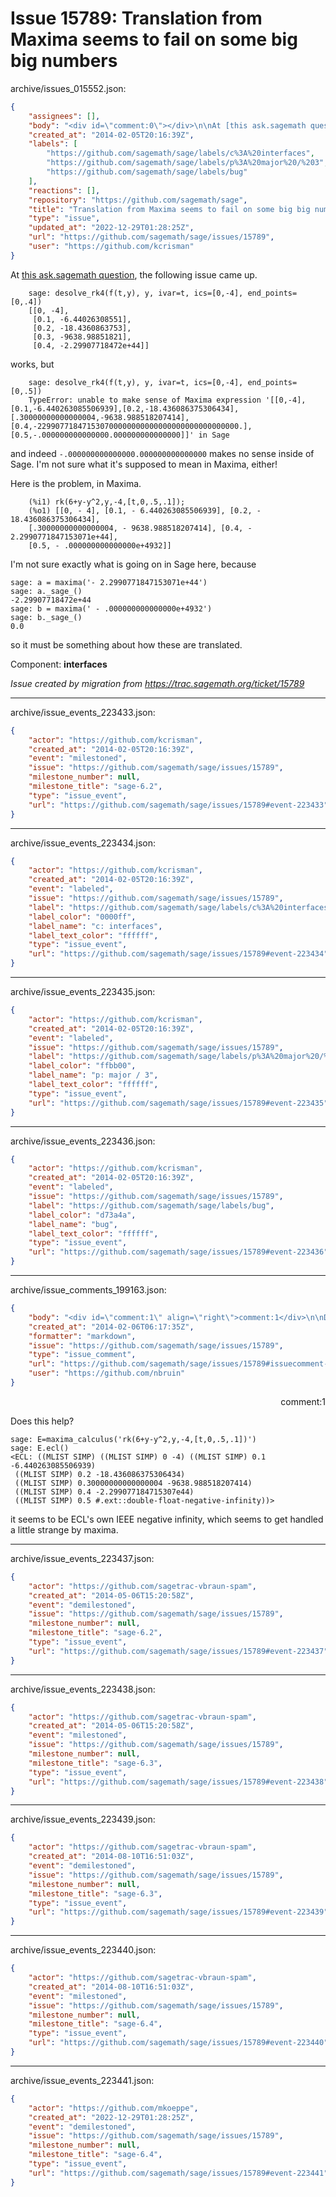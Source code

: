 # Issue 15789: Translation from Maxima seems to fail on some big big numbers

archive/issues_015552.json:
```json
{
    "assignees": [],
    "body": "<div id=\"comment:0\"></div>\n\nAt [this ask.sagemath question](http://ask.sagemath.org/question/3499/looong-computation-by-desolve_rk4), the following issue came up.\n\n```\n    sage: desolve_rk4(f(t,y), y, ivar=t, ics=[0,-4], end_points=[0,.4])\n    [[0, -4],\n     [0.1, -6.44026308551],\n     [0.2, -18.4360863753],\n     [0.3, -9638.98851821],\n     [0.4, -2.29907718472e+44]]\n```\nworks, but \n\n```\n    sage: desolve_rk4(f(t,y), y, ivar=t, ics=[0,-4], end_points=[0,.5])\n    TypeError: unable to make sense of Maxima expression '[[0,-4],[0.1,-6.440263085506939],[0.2,-18.436086375306434],[.30000000000000004,-9638.988518207414],[0.4,-229907718471530700000000000000000000000000000.],[0.5,-.000000000000000.000000000000000]]' in Sage\n```\nand indeed `-.000000000000000.000000000000000` makes no sense inside of Sage.  I'm not sure what it's supposed to mean in Maxima, either!\n\nHere is the problem, in Maxima.\n\n```\n    (%i1) rk(6+y-y^2,y,-4,[t,0,.5,.1]);\n    (%o1) [[0, - 4], [0.1, - 6.440263085506939], [0.2, - 18.436086375306434], \n    [.30000000000000004, - 9638.988518207414], [0.4, - 2.2990771847153071e+44], \n    [0.5, - .000000000000000e+4932]]\n```\n\nI'm not sure exactly what is going on in Sage here, because\n\n```\nsage: a = maxima('- 2.2990771847153071e+44')\nsage: a._sage_()\n-2.29907718472e+44\nsage: b = maxima(' - .000000000000000e+4932')\nsage: b._sage_()\n0.0\n```\nso it must be something about how these are translated.\n\nComponent: **interfaces**\n\n_Issue created by migration from https://trac.sagemath.org/ticket/15789_\n\n",
    "created_at": "2014-02-05T20:16:39Z",
    "labels": [
        "https://github.com/sagemath/sage/labels/c%3A%20interfaces",
        "https://github.com/sagemath/sage/labels/p%3A%20major%20/%203",
        "https://github.com/sagemath/sage/labels/bug"
    ],
    "reactions": [],
    "repository": "https://github.com/sagemath/sage",
    "title": "Translation from Maxima seems to fail on some big big numbers",
    "type": "issue",
    "updated_at": "2022-12-29T01:28:25Z",
    "url": "https://github.com/sagemath/sage/issues/15789",
    "user": "https://github.com/kcrisman"
}
```
<div id="comment:0"></div>

At [this ask.sagemath question](http://ask.sagemath.org/question/3499/looong-computation-by-desolve_rk4), the following issue came up.

```
    sage: desolve_rk4(f(t,y), y, ivar=t, ics=[0,-4], end_points=[0,.4])
    [[0, -4],
     [0.1, -6.44026308551],
     [0.2, -18.4360863753],
     [0.3, -9638.98851821],
     [0.4, -2.29907718472e+44]]
```
works, but 

```
    sage: desolve_rk4(f(t,y), y, ivar=t, ics=[0,-4], end_points=[0,.5])
    TypeError: unable to make sense of Maxima expression '[[0,-4],[0.1,-6.440263085506939],[0.2,-18.436086375306434],[.30000000000000004,-9638.988518207414],[0.4,-229907718471530700000000000000000000000000000.],[0.5,-.000000000000000.000000000000000]]' in Sage
```
and indeed `-.000000000000000.000000000000000` makes no sense inside of Sage.  I'm not sure what it's supposed to mean in Maxima, either!

Here is the problem, in Maxima.

```
    (%i1) rk(6+y-y^2,y,-4,[t,0,.5,.1]);
    (%o1) [[0, - 4], [0.1, - 6.440263085506939], [0.2, - 18.436086375306434], 
    [.30000000000000004, - 9638.988518207414], [0.4, - 2.2990771847153071e+44], 
    [0.5, - .000000000000000e+4932]]
```

I'm not sure exactly what is going on in Sage here, because

```
sage: a = maxima('- 2.2990771847153071e+44')
sage: a._sage_()
-2.29907718472e+44
sage: b = maxima(' - .000000000000000e+4932')
sage: b._sage_()
0.0
```
so it must be something about how these are translated.

Component: **interfaces**

_Issue created by migration from https://trac.sagemath.org/ticket/15789_





---

archive/issue_events_223433.json:
```json
{
    "actor": "https://github.com/kcrisman",
    "created_at": "2014-02-05T20:16:39Z",
    "event": "milestoned",
    "issue": "https://github.com/sagemath/sage/issues/15789",
    "milestone_number": null,
    "milestone_title": "sage-6.2",
    "type": "issue_event",
    "url": "https://github.com/sagemath/sage/issues/15789#event-223433"
}
```



---

archive/issue_events_223434.json:
```json
{
    "actor": "https://github.com/kcrisman",
    "created_at": "2014-02-05T20:16:39Z",
    "event": "labeled",
    "issue": "https://github.com/sagemath/sage/issues/15789",
    "label": "https://github.com/sagemath/sage/labels/c%3A%20interfaces",
    "label_color": "0000ff",
    "label_name": "c: interfaces",
    "label_text_color": "ffffff",
    "type": "issue_event",
    "url": "https://github.com/sagemath/sage/issues/15789#event-223434"
}
```



---

archive/issue_events_223435.json:
```json
{
    "actor": "https://github.com/kcrisman",
    "created_at": "2014-02-05T20:16:39Z",
    "event": "labeled",
    "issue": "https://github.com/sagemath/sage/issues/15789",
    "label": "https://github.com/sagemath/sage/labels/p%3A%20major%20/%203",
    "label_color": "ffbb00",
    "label_name": "p: major / 3",
    "label_text_color": "ffffff",
    "type": "issue_event",
    "url": "https://github.com/sagemath/sage/issues/15789#event-223435"
}
```



---

archive/issue_events_223436.json:
```json
{
    "actor": "https://github.com/kcrisman",
    "created_at": "2014-02-05T20:16:39Z",
    "event": "labeled",
    "issue": "https://github.com/sagemath/sage/issues/15789",
    "label": "https://github.com/sagemath/sage/labels/bug",
    "label_color": "d73a4a",
    "label_name": "bug",
    "label_text_color": "ffffff",
    "type": "issue_event",
    "url": "https://github.com/sagemath/sage/issues/15789#event-223436"
}
```



---

archive/issue_comments_199163.json:
```json
{
    "body": "<div id=\"comment:1\" align=\"right\">comment:1</div>\n\nDoes this help?\n\n```\nsage: E=maxima_calculus('rk(6+y-y^2,y,-4,[t,0,.5,.1])')\nsage: E.ecl()\n<ECL: ((MLIST SIMP) ((MLIST SIMP) 0 -4) ((MLIST SIMP) 0.1 -6.440263085506939)\n ((MLIST SIMP) 0.2 -18.436086375306434)\n ((MLIST SIMP) 0.30000000000000004 -9638.988518207414)\n ((MLIST SIMP) 0.4 -2.299077184715307e44)\n ((MLIST SIMP) 0.5 #.ext::double-float-negative-infinity))>\n```\nit seems to be ECL's own IEEE negative infinity, which seems to get handled a little strange by maxima.",
    "created_at": "2014-02-06T06:17:35Z",
    "formatter": "markdown",
    "issue": "https://github.com/sagemath/sage/issues/15789",
    "type": "issue_comment",
    "url": "https://github.com/sagemath/sage/issues/15789#issuecomment-199163",
    "user": "https://github.com/nbruin"
}
```

<div id="comment:1" align="right">comment:1</div>

Does this help?

```
sage: E=maxima_calculus('rk(6+y-y^2,y,-4,[t,0,.5,.1])')
sage: E.ecl()
<ECL: ((MLIST SIMP) ((MLIST SIMP) 0 -4) ((MLIST SIMP) 0.1 -6.440263085506939)
 ((MLIST SIMP) 0.2 -18.436086375306434)
 ((MLIST SIMP) 0.30000000000000004 -9638.988518207414)
 ((MLIST SIMP) 0.4 -2.299077184715307e44)
 ((MLIST SIMP) 0.5 #.ext::double-float-negative-infinity))>
```
it seems to be ECL's own IEEE negative infinity, which seems to get handled a little strange by maxima.



---

archive/issue_events_223437.json:
```json
{
    "actor": "https://github.com/sagetrac-vbraun-spam",
    "created_at": "2014-05-06T15:20:58Z",
    "event": "demilestoned",
    "issue": "https://github.com/sagemath/sage/issues/15789",
    "milestone_number": null,
    "milestone_title": "sage-6.2",
    "type": "issue_event",
    "url": "https://github.com/sagemath/sage/issues/15789#event-223437"
}
```



---

archive/issue_events_223438.json:
```json
{
    "actor": "https://github.com/sagetrac-vbraun-spam",
    "created_at": "2014-05-06T15:20:58Z",
    "event": "milestoned",
    "issue": "https://github.com/sagemath/sage/issues/15789",
    "milestone_number": null,
    "milestone_title": "sage-6.3",
    "type": "issue_event",
    "url": "https://github.com/sagemath/sage/issues/15789#event-223438"
}
```



---

archive/issue_events_223439.json:
```json
{
    "actor": "https://github.com/sagetrac-vbraun-spam",
    "created_at": "2014-08-10T16:51:03Z",
    "event": "demilestoned",
    "issue": "https://github.com/sagemath/sage/issues/15789",
    "milestone_number": null,
    "milestone_title": "sage-6.3",
    "type": "issue_event",
    "url": "https://github.com/sagemath/sage/issues/15789#event-223439"
}
```



---

archive/issue_events_223440.json:
```json
{
    "actor": "https://github.com/sagetrac-vbraun-spam",
    "created_at": "2014-08-10T16:51:03Z",
    "event": "milestoned",
    "issue": "https://github.com/sagemath/sage/issues/15789",
    "milestone_number": null,
    "milestone_title": "sage-6.4",
    "type": "issue_event",
    "url": "https://github.com/sagemath/sage/issues/15789#event-223440"
}
```



---

archive/issue_events_223441.json:
```json
{
    "actor": "https://github.com/mkoeppe",
    "created_at": "2022-12-29T01:28:25Z",
    "event": "demilestoned",
    "issue": "https://github.com/sagemath/sage/issues/15789",
    "milestone_number": null,
    "milestone_title": "sage-6.4",
    "type": "issue_event",
    "url": "https://github.com/sagemath/sage/issues/15789#event-223441"
}
```
